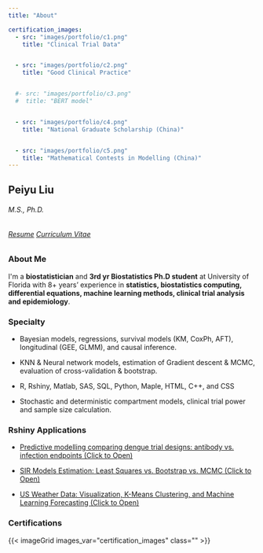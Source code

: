```yaml
---
title: "About"

certification_images:
  - src: "images/portfolio/c1.png"
    title: "Clinical Trial Data"


  - src: "images/portfolio/c2.png"
    title: "Good Clinical Practice"


  #- src: "images/portfolio/c3.png"
  #  title: "BERT model"


  - src: "images/portfolio/c4.png"
    title: "National Graduate Scholarship (China)"


  - src: "images/portfolio/c5.png"
    title: "Mathematical Contests in Modelling (China)"
---
```


##  Peiyu Liu

###### M.S., Ph.D.
###### [Resume](files/Resume-PL-0925.pdf)      [Curriculum Vitae](files/CV-PL-0925.pdf)   


### About Me

I'm a **biostatistician** and **3rd yr Biostatistics Ph.D student** at University of Florida with 8+ years’ experience in **statistics, biostatistics computing, differential equations, machine learning methods, clinical trial analysis and epidemiology**.

### Specialty

- Bayesian models, regressions, survival models (KM, CoxPh, AFT), longitudinal (GEE, GLMM), and causal inference.

- KNN & Neural network models, estimation of Gradient descent & MCMC, evaluation of cross-validation & bootstrap.

- R, Rshiny, Matlab, SAS, SQL, Python, Maple, HTML, C++, and CSS

- Stochastic and deterministic compartment models, clinical trial power and sample size calculation.

### Rshiny Applications

- [Predictive modelling comparing dengue trial designs: antibody vs. infection endpoints (Click to Open)](https://peiyuliu.shinyapps.io/anpp-trial-comparison/)

- [SIR Models Estimation: Least Squares vs. Bootstrap vs. MCMC (Click to Open)](https://peiyuliu.shinyapps.io/sir-estimation-comparison/)

- [US Weather Data: Visualization, K-Means Clustering, and Machine Learning Forecasting (Click to Open)](https://peiyuliu.shinyapps.io/us-weather-analysis/)

### Certifications

{{< imageGrid images_var="certification_images" class=""   >}}